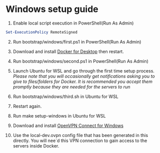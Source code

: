 Windows setup guide
===================

1. Enable local script execution in PowerShell(Run As Admin)
```PowerShell
Set-ExecutionPolicy RemoteSigned
```

2. Run bootstrap/windows/first.ps1 in PowerShell(Run As Admin)

3. Download and install [Docker for Desktop](https://hub.docker.com/editions/community/docker-ce-desktop-windows) then restart.

4. Run bootstrap/windows/second.ps1 in PowerShell(Run As Admin)

5. Launch Ubuntu for WSL and go through the first time setup process.
*Please note that you will occasionally get notifications asking you to give to files/folders for Docker.
It is recommended you accept them promptly because they are needed for the servers to run*

6. Run bootstrap/windows/third.sh in Ubuntu for WSL

7. Restart again.

8. Run make setup-windows in Ubuntu for WSL

9. Download and install [OpenVPN Connect for Windows](https://openvpn.net/client-connect-vpn-for-windows/)

10. Use the local-dev.ovpn config file that has been generated in this directly. You will nee`d this VPN connection to gain access to the servers inside Docker.
